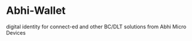 # Abhi-Wallet
digital  identity  for  connect-ed   and  other   BC/DLT  solutions  from  Abhi  Micro  Devices
